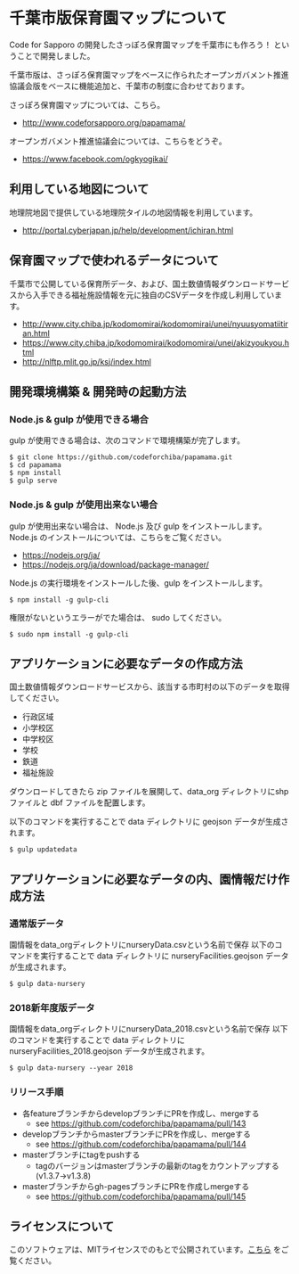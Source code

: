 # 千葉市版保育園マップについて

Code for Sapporo の開発したさっぽろ保育園マップを千葉市にも作ろう！ ということで開発しました。

千葉市版は、さっぽろ保育園マップをベースに作られたオープンガバメント推進協議会版をベースに機能追加と、千葉市の制度に合わせております。

さっぽろ保育園マップについては、こちら。

- http://www.codeforsapporo.org/papamama/

オープンガバメント推進協議会については、こちらをどうぞ。

- https://www.facebook.com/ogkyogikai/

## 利用している地図について

地理院地図で提供している地理院タイルの地図情報を利用しています。

- http://portal.cyberjapan.jp/help/development/ichiran.html

## 保育園マップで使われるデータについて

千葉市で公開している保育所データ、および、国土数値情報ダウンロードサービスから入手できる福祉施設情報を元に独自のCSVデータを作成し利用しています。

- http://www.city.chiba.jp/kodomomirai/kodomomirai/unei/nyuusyomatiitiran.html
- https://www.city.chiba.jp/kodomomirai/kodomomirai/unei/akizyoukyou.html
- http://nlftp.mlit.go.jp/ksj/index.html

## 開発環境構築 & 開発時の起動方法

### Node.js & gulp が使用できる場合

gulp が使用できる場合は、次のコマンドで環境構築が完了します。

    $ git clone https://github.com/codeforchiba/papamama.git
    $ cd papamama
    $ npm install
    $ gulp serve

### Node.js & gulp が使用出来ない場合

gulp が使用出来ない場合は、 Node.js 及び gulp をインストールします。Node.js のインストールについては、こちらをご覧ください。

- https://nodejs.org/ja/
- https://nodejs.org/ja/download/package-manager/

Node.js の実行環境をインストールした後、gulp をインストールします。

    $ npm install -g gulp-cli

権限がないというエラーがでた場合は、 sudo してください。

    $ sudo npm install -g gulp-cli

## アプリケーションに必要なデータの作成方法

国土数値情報ダウンロードサービスから、該当する市町村の以下のデータを取得してください。

- 行政区域
- 小学校区
- 中学校区
- 学校
- 鉄道
- 福祉施設

ダウンロードしてきたら zip ファイルを展開して、data_org ディレクトリにshp ファイルと dbf ファイルを配置します。

以下のコマンドを実行することで data ディレクトリに geojson データが生成されます。

    $ gulp updatedata

## アプリケーションに必要なデータの内、園情報だけ作成方法

### 通常版データ

園情報をdata_orgディレクトリにnurseryData.csvという名前で保存
以下のコマンドを実行することで data ディレクトリに nurseryFacilities.geojson データが生成されます。

    $ gulp data-nursery

### 2018新年度版データ

園情報をdata_orgディレクトリにnurseryData_2018.csvという名前で保存
以下のコマンドを実行することで data ディレクトリに nurseryFacilities_2018.geojson データが生成されます。

    $ gulp data-nursery --year 2018

### リリース手順

* 各featureブランチからdevelopブランチにPRを作成し、mergeする
	* see https://github.com/codeforchiba/papamama/pull/143
* developブランチからmasterブランチにPRを作成し、mergeする
	* see https://github.com/codeforchiba/papamama/pull/144
* masterブランチにtagをpushする
	* tagのバージョンはmasterブランチの最新のtagをカウントアップする(v1.3.7→v1.3.8)
* masterブランチからgh-pagesブランチにPRを作成しmergeする
	* see https://github.com/codeforchiba/papamama/pull/145

## ライセンスについて

このソフトウェアは、MITライセンスでのもとで公開されています。[こちら](LICENSE.txt) をご覧ください。
